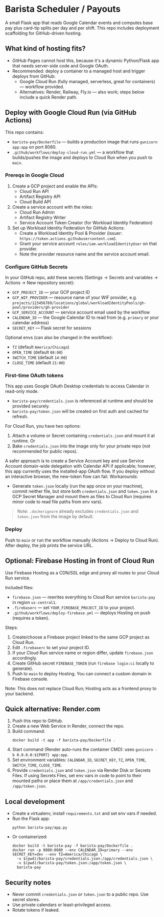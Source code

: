 # Barista Scheduler / Payouts

A small Flask app that reads Google Calendar events and computes base pay plus card-tip splits per day and per shift. This repo includes deployment scaffolding for GitHub-driven hosting.

## What kind of hosting fits?

- GitHub Pages cannot host this, because it's a dynamic Python/Flask app that needs server-side code and Google OAuth.
- Recommended: deploy a container to a managed host and trigger deploys from GitHub:
  - Google Cloud Run (fully managed, serverless, great for containers) — workflow provided.
  - Alternatives: Render, Railway, Fly.io — also work; steps below include a quick Render path.

## Deploy with Google Cloud Run (via GitHub Actions)

This repo contains:
- `barista-pay/Dockerfile` — builds a production image that runs `gunicorn app:app` on port 8080.
- `.github/workflows/deploy-cloud-run.yml` — a workflow that builds/pushes the image and deploys to Cloud Run when you push to `main`.

### Prereqs in Google Cloud
1. Create a GCP project and enable the APIs:
   - Cloud Run API
   - Artifact Registry API
   - Cloud Build API
2. Create a service account with the roles:
   - Cloud Run Admin
   - Artifact Registry Writer
   - Service Account Token Creator (for Workload Identity Federation)
3. Set up Workload Identity Federation for GitHub Actions:
   - Create a Workload Identity Pool & Provider (issuer: `https://token.actions.githubusercontent.com`).
   - Grant your service account `roles/iam.workloadIdentityUser` on that provider.
   - Note the provider resource name and the service account email.

### Configure GitHub Secrets
In your GitHub repo, add these secrets (Settings → Secrets and variables → Actions → New repository secret):
- `GCP_PROJECT_ID` — your GCP project ID
- `GCP_WIF_PROVIDER` — resource name of your WIF provider, e.g. `projects/123456789/locations/global/workloadIdentityPools/gh-pool/providers/gh-provider`
- `GCP_SERVICE_ACCOUNT` — service account email used by the workflow
- `CALENDAR_ID` — the Google Calendar ID to read from (e.g. `primary` or your calendar address)
- `SECRET_KEY` — Flask secret for sessions

Optional envs (can also be changed in the workflow):
- `TZ` (default `America/Chicago`)
- `OPEN_TIME` (default `08:00`)
- `SWITCH_TIME` (default `14:00`)
- `CLOSE_TIME` (default `21:00`)

### First-time OAuth tokens
This app uses Google OAuth Desktop credentials to access Calendar in read-only mode.
- `barista-pay/credentials.json` is referenced at runtime and should be provided securely.
- `barista-pay/token.json` will be created on first auth and cached for refresh.

For Cloud Run, you have two options:
1. Attach a volume or Secret containing `credentials.json` and mount it at runtime. Or
2. Bake `credentials.json` into the image only for your private repo (not recommended for public repos).

A safer approach is to create a Service Account key and use Service Account domain-wide delegation with Calendar API if applicable; however, this app currently uses the installed-app OAuth flow. If you deploy without an interactive browser, the new-token flow can fail. Workarounds:
- Generate `token.json` locally (run the app once on your machine), commit neither file, but store both `credentials.json` and `token.json` in a GCP Secret Manager and mount them as files to Cloud Run (requires minor code to read file paths from env vars).

> Note: `.dockerignore` already excludes `credentials.json` and `token.json` from the image by default.

### Deploy
Push to `main` or run the workflow manually (Actions → Deploy to Cloud Run). After deploy, the job prints the service URL.

## Optional: Firebase Hosting in front of Cloud Run

Use Firebase Hosting as a CDN/SSL edge and proxy all routes to your Cloud Run service.

Included files:
- `firebase.json` — rewrites everything to Cloud Run service `barista-pay` in region `us-central1`.
- `.firebaserc` — set `YOUR_FIREBASE_PROJECT_ID` to your project.
- `.github/workflows/deploy-firebase.yml` — deploys Hosting on push (requires a token).

Steps:
1. Create/choose a Firebase project linked to the same GCP project as Cloud Run.
2. Edit `.firebaserc` to set your project ID.
3. If your Cloud Run service name or region differ, update `firebase.json` accordingly.
4. Create GitHub secret `FIREBASE_TOKEN` (run `firebase login:ci` locally to generate).
5. Push to `main` to deploy Hosting. You can connect a custom domain in Firebase console.

Note: This does not replace Cloud Run; Hosting acts as a frontend proxy to your backend.

## Quick alternative: Render.com
1. Push this repo to GitHub.
2. Create a new Web Service in Render, connect the repo.
3. Build command:
   ```
   docker build -t app -f barista-pay/Dockerfile .
   ```
4. Start command (Render auto-runs the container CMD): uses `gunicorn -b 0.0.0.0:${PORT} app:app`.
5. Set environment variables: `CALENDAR_ID`, `SECRET_KEY`, `TZ`, `OPEN_TIME`, `SWITCH_TIME`, `CLOSE_TIME`.
6. Provide `credentials.json` and `token.json` via Render Disk or Secrets Files. If using Secrets Files, set env vars in code to point to their mounted paths or place them at `/app/credentials.json` and `/app/token.json`.

## Local development
- Create a virtualenv, install `requirements.txt` and set env vars if needed.
- Run the Flask app:
  ```
  python barista-pay/app.py
  ```
- Or containerized:
  ```
  docker build -t barista-pay -f barista-pay/Dockerfile .
  docker run -p 8080:8080 --env CALENDAR_ID=primary --env SECRET_KEY=dev --env TZ=America/Chicago \
    -v $(pwd)/barista-pay/credentials.json:/app/credentials.json \
    -v $(pwd)/barista-pay/token.json:/app/token.json \
    barista-pay
  ```

## Security notes
- Never commit `credentials.json` or `token.json` to a public repo. Use secret stores.
- Use private calendars or least-privileged access.
- Rotate tokens if leaked.
